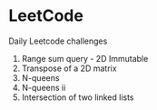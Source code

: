 # LeetCode

Daily Leetcode challenges

1) Range sum query - 2D Immutable
2) Transpose of a 2D matrix
3) N-queens
4) N-queens ii
5) Intersection of two linked lists
